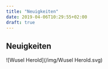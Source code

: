 ```yaml
---
title: "Neuigkeiten"
date: 2019-04-06T10:29:55+02:00
draft: true
---
```

## Neuigkeiten
![Wusel Herold](/img/Wusel Herold.svg)

